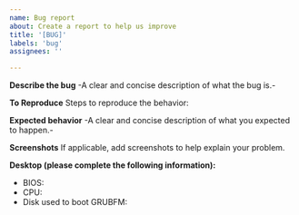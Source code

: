 ```yaml
---
name: Bug report
about: Create a report to help us improve
title: '[BUG]'
labels: 'bug'
assignees: ''

---
```


**Describe the bug**
-A clear and concise description of what the bug is.-

**To Reproduce**
Steps to reproduce the behavior:


**Expected behavior**
-A clear and concise description of what you expected to happen.-

**Screenshots**
If applicable, add screenshots to help explain your problem.

**Desktop (please complete the following information):**
 - BIOS: 
 - CPU:
 - Disk used to boot GRUBFM: